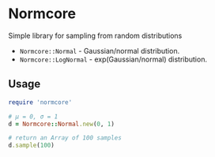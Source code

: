 # Normcore

Simple library for sampling from random distributions

- `Normcore::Normal` - Gaussian/normal distribution.
- `Normcore::LogNormal` - exp(Gaussian/normal) distribution.

## Usage


```ruby
require 'normcore'

# μ = 0, σ = 1
d = Normcore::Normal.new(0, 1)

# return an Array of 100 samples
d.sample(100)
```
